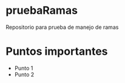 # pruebaRamas
Repositorio para prueba de manejo de ramas

# Puntos importantes

* Punto 1
* Punto 2
